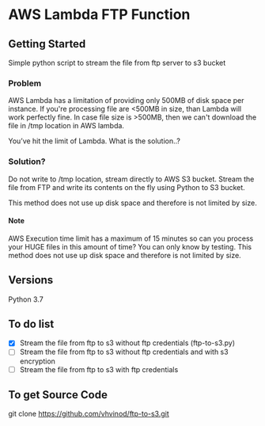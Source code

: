 # AWS Lambda FTP Function
## Getting Started
Simple python script to stream the file from ftp server to s3 bucket
### Problem
AWS Lambda has a limitation of providing only 500MB of disk space per instance. If you're processing file are <500MB in size, than Lambda will work perfectly fine.
In case file size is >500MB, then we can't download the file in /tmp location in AWS lambda.

You’ve hit the limit of Lambda. What is the solution..?
### Solution?
Do not write to /tmp location, stream directly to AWS S3 bucket.
Stream the file from FTP and write its contents on the fly using Python to S3 bucket.

This method does not use up disk space and therefore is not limited by size.
#### Note
AWS Execution time limit has a maximum of 15 minutes so can you process your HUGE files in this amount of time? You can only know by testing.
This method does not use up disk space and therefore is not limited by size.
## Versions
Python 3.7

## To do list
- [X] Stream the file from ftp to s3 without ftp credentials (ftp-to-s3.py)
- [ ] Stream the file from ftp to s3 without ftp credentials and with s3 encryption
- [ ] Stream the file from ftp to s3 with ftp credentials

## To get Source Code
git clone https://github.com/vhvinod/ftp-to-s3.git
